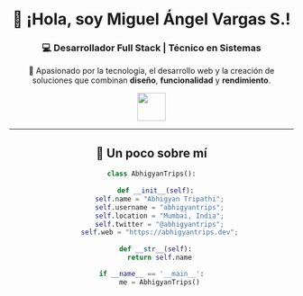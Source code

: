 <div align="center">

<h1>👋 ¡Hola, soy <b>Miguel Ángel Vargas S.</b>!</h1>
<h3>💻 Desarrollador Full Stack | Técnico en Sistemas</h3>
<p>🚀 Apasionado por la tecnología, el desarrollo web y la creación de soluciones que combinan <b>diseño</b>, <b>funcionalidad</b> y <b>rendimiento</b>.</p>

<img src="https://media.giphy.com/media/hvRJCLFzcasrR4ia7z/giphy.gif" width="50">

---

<h2>🧠 Un poco sobre mí</h2>

```python
class AbhigyanTrips():
    
  def __init__(self):
    self.name = "Abhigyan Tripathi";
    self.username = "abhigyantrips";
    self.location = "Mumbai, India";
    self.twitter = "@abhigyantrips";
    self.web = "https://abhigyantrips.dev";
  
  def __str__(self):
    return self.name

if __name__ == '__main__':
    me = AbhigyanTrips()
```
